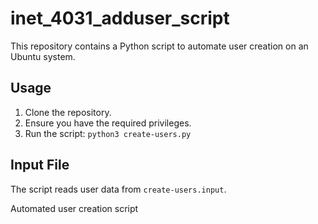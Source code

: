 # inet_4031_adduser_script

This repository contains a Python script to automate user creation on an Ubuntu system.

## Usage

1. Clone the repository.
2. Ensure you have the required privileges.
3. Run the script: `python3 create-users.py`

## Input File

The script reads user data from `create-users.input`.

Automated user creation script
